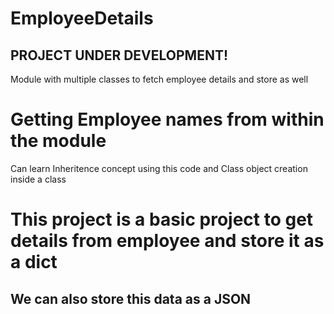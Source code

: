 # EmployeeDetails
## PROJECT UNDER DEVELOPMENT!
Module with multiple classes to fetch employee details and store as well
# Getting Employee names from within the module
Can learn Inheritence concept using this code and Class object creation inside a class
# This project is a basic project to get details from employee and store it as a dict
## We can also store this data as a JSON
